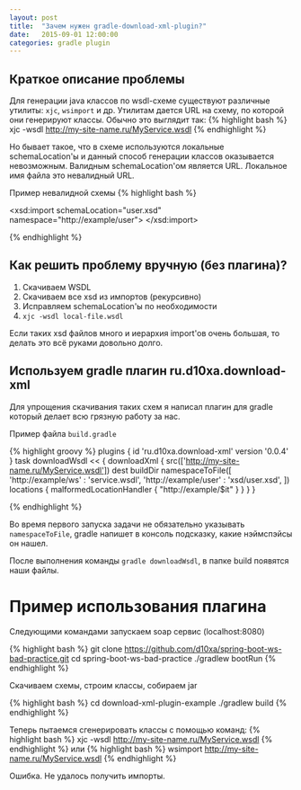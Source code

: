 ```yaml
---
layout: post
title:  "Зачем нужен gradle-download-xml-plugin?"
date:   2015-09-01 12:00:00
categories: gradle plugin
---
```


Краткое описание проблемы
-------------------------

Для генерации java классов по wsdl-схеме существуют различные утилиты: `xjc`, `wsimport` и др.
Утилитам дается URL на схему, по которой они генерируют классы. Обычно это выглядит так:
{% highlight bash %}
xjc -wsdl http://my-site-name.ru/MyService.wsdl
{% endhighlight %}

Но бывает такое, что в схеме используются локальные schemaLocation'ы
и данный способ генерации классов оказывается невозможным.
Валидным schemaLocation'ом является URL. Локальное имя файла это невалидный URL.

Пример невалидной схемы
{% highlight bash %}
<!-- ... -->
<xsd:import
   schemaLocation="user.xsd"
   namespace="http://example/user">
</xsd:import>
<!-- ... -->
{% endhighlight %}


Как решить проблему вручную (без плагина)?
------------------------------------------

1. Скачиваем WSDL
2. Скачиваем все xsd из импортов (рекурсивно)
3. Исправляем schemaLocation'ы по необходимости
4. `xjc -wsdl local-file.wsdl`

Если таких xsd файлов много и иерархия import'ов очень большая, то делать это всё руками довольно долго.

Используем gradle плагин ru.d10xa.download-xml
----------------------------------------------

Для упрощения скачивания таких схем я написал плагин для gradle который делает всю грязную работу за нас.

Пример файла `build.gradle`

{% highlight groovy %}
plugins {
    id 'ru.d10xa.download-xml' version '0.0.4'
}
task downloadWsdl << {
    downloadXml {
        src(['http://my-site-name.ru/MyService.wsdl'])
        dest buildDir
        namespaceToFile([
                'http://example/ws'   : 'service.wsdl',
                'http://example/user' : 'xsd/user.xsd',
        ])
        locations {
             malformedLocationHandler {
                 "http://example/$it"
             }
        }
    }
}


{% endhighlight %}

Во время первого запуска задачи не обязательно указывать `namespaceToFile`, gradle напишет в консоль подсказку,
какие нэймспэйсы он нашел.

После выполнения команды `gradle downloadWsdl`, в папке build появятся наши файлы.

Пример использования плагина
============================

Следующими командами запускаем soap сервис (localhost:8080)

{% highlight bash %}
git clone https://github.com/d10xa/spring-boot-ws-bad-practice.git
cd spring-boot-ws-bad-practice
./gradlew bootRun
{% endhighlight %}

Скачиваем схемы, строим классы, собираем jar

{% highlight bash %}
cd download-xml-plugin-example
./gradlew build
{% endhighlight %}


Теперь пытаемся сгенерировать классы с помощью команд:
{% highlight bash %}
   xjc -wsdl http://my-site-name.ru/MyService.wsdl
{% endhighlight %}
или
{% highlight bash %}
   wsimport http://my-site-name.ru/MyService.wsdl
{% endhighlight %}

Ошибка. Не удалось получить импорты.